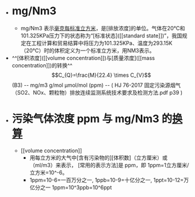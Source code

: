 - # mg/Nm3
    - mg/Nm3 表示[毫克每标准立方米](https://iask.sina.com.cn/b/sMfBfEAtUVF.html)，是[排放浓度]的单位。气体在20℃和101.325KPa压力下的状态称为“[标准状态]([[standard state]])”，我国规定在工程计算和贸易结算中将压力为101.325KPa、温度为293.15K（20℃）时的体积定义为一个标准立方米，用NM3表示。
- ^^[体积浓度]([[volume concentration]])与[质量浓度]([[mass concentration]])的转换^^ $$C_{Q}=\frac{M}{22.4} \times C_{V}$$ (B3) -- mg/m3 g/mol μmol/mol (ppm) -- ( HJ 76-2017 固定污染源烟气（SO2、NOx、颗粒物）排放连续监测系统技术要求及检测方法.pdf p39 )
- # 污染气体浓度 ppm 与 mg/Nm3 的[换算](https://wenku.baidu.com/view/828bf9dddd88d0d233d46aac)
    - [[volume concentration]]
        - 用每立方米的大气中[含有污染物的][体积数]（立方厘米）或（ml/m3）来表示， [常用的表示方法]是 ppm，即 1ppm=1立方厘米/立方米=10^-6。
        - 1ppm=10-6=一百万分之一, 1ppb=10-9=十亿分之一, 1ppt=10-12=万亿分之一
1ppm=10^3ppb=10^6ppt
